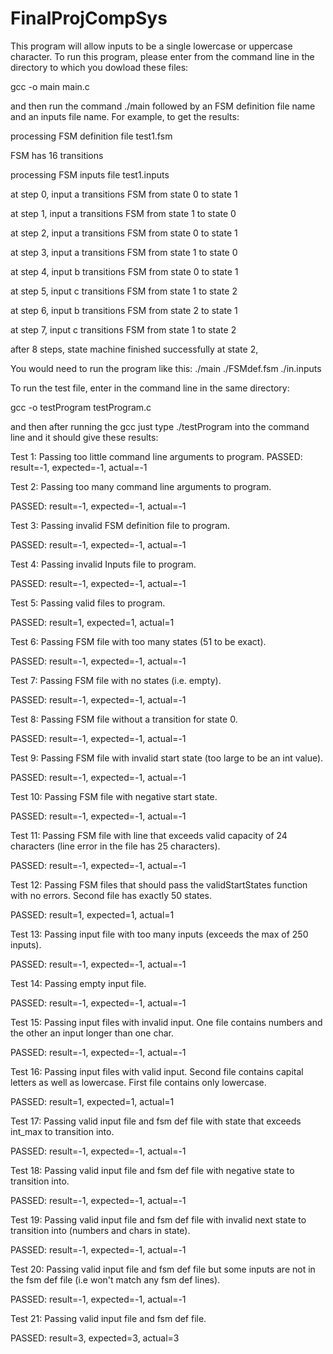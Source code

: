 # FinalProjCompSys
This program will allow inputs to be a single lowercase or uppercase character. 
To run this program, please enter from the command line in the directory to which you dowload these files:

gcc -o main main.c

and then run the command ./main followed by an FSM definition file name and an inputs file name.
For example, to get the results: 

processing FSM definition file test1.fsm

FSM has 16 transitions

processing FSM inputs file test1.inputs

  at step 0, input a transitions FSM from state 0 to state 1
  
  at step 1, input a transitions FSM from state 1 to state 0
  
  at step 2, input a transitions FSM from state 0 to state 1
  
  at step 3, input a transitions FSM from state 1 to state 0
  
  at step 4, input b transitions FSM from state 0 to state 1
  
  at step 5, input c transitions FSM from state 1 to state 2
  
  at step 6, input b transitions FSM from state 2 to state 1
  
  at step 7, input c transitions FSM from state 1 to state 2
  
after 8 steps, state machine finished successfully at state 2,

You would need to run the program like this:
./main ./FSMdef.fsm ./in.inputs

To run the test file, enter in the command line in the same directory:

gcc -o testProgram testProgram.c

and then after running the gcc just type ./testProgram into the command line and it should give these results:

Test 1: Passing too little command line arguments to program.
PASSED: result=-1, expected=-1, actual=-1

Test 2: Passing too many command line arguments to program.

PASSED: result=-1, expected=-1, actual=-1

Test 3: Passing invalid FSM definition file to program.

PASSED: result=-1, expected=-1, actual=-1

Test 4: Passing invalid Inputs file to program.

PASSED: result=-1, expected=-1, actual=-1

Test 5: Passing valid files to program.

PASSED: result=1, expected=1, actual=1

Test 6: Passing FSM file with too many states (51 to be exact).

PASSED: result=-1, expected=-1, actual=-1

Test 7: Passing FSM file with no states (i.e. empty).

PASSED: result=-1, expected=-1, actual=-1

Test 8: Passing FSM file without a transition for state 0.

PASSED: result=-1, expected=-1, actual=-1

Test 9: Passing FSM file with invalid start state (too large to be an int value).

PASSED: result=-1, expected=-1, actual=-1

Test 10: Passing FSM file with negative start state.

PASSED: result=-1, expected=-1, actual=-1

Test 11: Passing FSM file with line that exceeds valid capacity of 24 characters (line error in the file has 25 characters).

PASSED: result=-1, expected=-1, actual=-1

Test 12: Passing FSM files that should pass the validStartStates function with no errors. Second file has exactly 50 states.

PASSED: result=1, expected=1, actual=1

Test 13: Passing input file with too many inputs (exceeds the max of 250 inputs).

PASSED: result=-1, expected=-1, actual=-1

Test 14: Passing empty input file.

PASSED: result=-1, expected=-1, actual=-1

Test 15: Passing input files with invalid input. One file contains numbers and the other an input longer than one char.

PASSED: result=-1, expected=-1, actual=-1

Test 16: Passing input files with valid input.
Second file contains capital letters as well as lowercase. First file contains only lowercase.

PASSED: result=1, expected=1, actual=1

Test 17: Passing valid input file and fsm def file with state that exceeds int_max to transition into.

PASSED: result=-1, expected=-1, actual=-1

Test 18: Passing valid input file and fsm def file with negative state to transition into.

PASSED: result=-1, expected=-1, actual=-1

Test 19: Passing valid input file and fsm def file with invalid next state to transition into (numbers and chars in state).

PASSED: result=-1, expected=-1, actual=-1

Test 20: Passing valid input file and fsm def file but some inputs are not in the fsm def file (i.e won't match any fsm def lines).

PASSED: result=-1, expected=-1, actual=-1

Test 21: Passing valid input file and fsm def file.

PASSED: result=3, expected=3, actual=3


